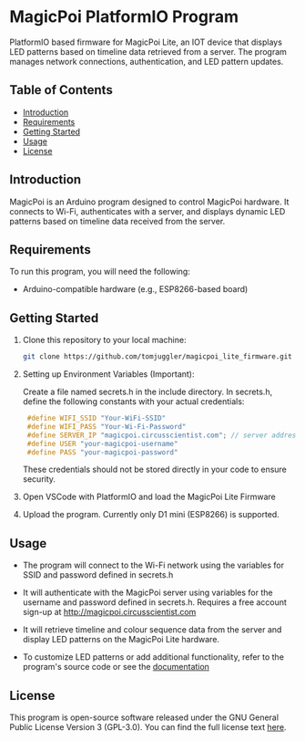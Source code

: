 # MagicPoi PlatformIO Program

PlatformIO based firmware for MagicPoi Lite, an IOT device that displays LED patterns based on timeline data retrieved from a server. The program manages network connections, authentication, and LED pattern updates.

## Table of Contents

- [Introduction](#introduction)
- [Requirements](#requirements)
- [Getting Started](#getting-started)
- [Usage](#usage)
- [License](#license)

## Introduction

MagicPoi is an Arduino program designed to control MagicPoi hardware. It connects to Wi-Fi, authenticates with a server, and displays dynamic LED patterns based on timeline data received from the server.

## Requirements

To run this program, you will need the following:

- Arduino-compatible hardware (e.g., ESP8266-based board)

## Getting Started

1. Clone this repository to your local machine:

   ```bash
   git clone https://github.com/tomjuggler/magicpoi_lite_firmware.git

   ```

2. Setting up Environment Variables (Important):

    Create a file named secrets.h in the include directory. In secrets.h, define the following constants with your actual credentials:

   ```c++
    #define WIFI_SSID "Your-WiFi-SSID"
    #define WIFI_PASS "Your-Wi-Fi-Password"
    #define SERVER_IP "magicpoi.circusscientist.com"; // server address, don't change this
    #define USER "your-magicpoi-username"
    #define PASS "your-magicpoi-password"
    ```
    These credentials should not be stored directly in your code to ensure security.
3. Open VSCode with PlatformIO and load the MagicPoi Lite Firmware

4. Upload the program. Currently only D1 mini (ESP8266) is supported. 

## Usage

- The program will connect to the Wi-Fi network using the variables for SSID and password defined in secrets.h

- It will authenticate with the MagicPoi server using variables for the username and password defined in secrets.h. Requires a free account sign-up at http://magicpoi.circusscientist.com

- It will retrieve timeline and colour sequence data from the server and display LED patterns on the MagicPoi Lite hardware.

- To customize LED patterns or add additional functionality, refer to the program's source code or see the [documentation](https://devsoft-co-za.github.io/magicpoi-lite-firmware/)

## License

This program is open-source software released under the GNU General Public License Version 3 (GPL-3.0). You can find the full license text [here](https://www.gnu.org/licenses/gpl-3.0.en.html).